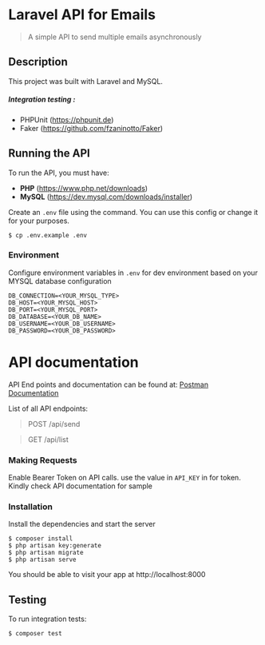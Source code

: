 # Laravel API for Emails
> A simple API to send multiple emails asynchronously

## Description
This project was built with Laravel and MySQL.

##### Integration testing :
- PHPUnit (https://phpunit.de)
- Faker (https://github.com/fzaninotto/Faker)

## Running the API
To run the API, you must have:
- **PHP** (https://www.php.net/downloads)
- **MySQL** (https://dev.mysql.com/downloads/installer)

Create an `.env` file using the command. You can use this config or change it for your purposes.

```console
$ cp .env.example .env
```

### Environment
Configure environment variables in `.env` for dev environment based on your MYSQL database configuration

```  
DB_CONNECTION=<YOUR_MYSQL_TYPE>
DB_HOST=<YOUR_MYSQL_HOST>
DB_PORT=<YOUR_MYSQL_PORT>
DB_DATABASE=<YOUR_DB_NAME>
DB_USERNAME=<YOUR_DB_USERNAME>
DB_PASSWORD=<YOUR_DB_PASSWORD>
```

# API documentation
API End points and documentation can be found at:
[Postman Documentation](https://documenter.getpostman.com/view/5928045/TWDRsfX6)

List of all API endpoints:

>POST /api/send

>GET /api/list

### Making Requests
Enable Bearer Token on API calls. use the value in `API_KEY` in for token.
Kindly check API documentation for sample

### Installation
Install the dependencies and start the server

```console
$ composer install
$ php artisan key:generate
$ php artisan migrate
$ php artisan serve
```

You should be able to visit your app at http://localhost:8000

## Testing
To run integration tests:
```console
$ composer test
```
